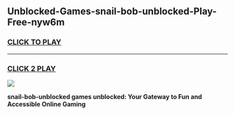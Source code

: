 
## Unblocked-Games-snail-bob-unblocked-Play-Free-nyw6m
<h3>
<a href="https://premium76.site?title=snail-bob-unblocked&ref=20M">CLICK TO PLAY</a></h3>
<hr>

<h3>
<a href="https://premium76.site?title=snail-bob-unblocked&ref=20M">CLICK 2 PLAY</a>
  
</h3>

<a href="https://premium76.site?title=snail-bob-unblocked&ref=19M"><img src="https://clearcache.store/games.png"></a>


**snail-bob-unblocked games unblocked: Your Gateway to Fun and Accessible Online Gaming**
